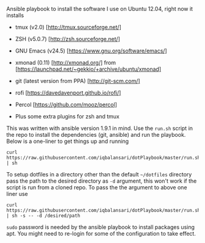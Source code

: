 Ansible playbook to install the software I use on Ubuntu 12.04, right now it installs

- tmux (v2.0) [http://tmux.sourceforge.net/]

- ZSH (v5.0.7) [http://zsh.sourceforge.net/]

- GNU Emacs (v24.5) [https://www.gnu.org/software/emacs/]

- xmonad (0.11) [http://xmonad.org/] from [https://launchpad.net/~gekkio/+archive/ubuntu/xmonad]

- git (latest version from PPA) [http://git-scm.com/]

- rofi [https://davedavenport.github.io/rofi/]

- Percol [https://github.com/mooz/percol]

- Plus some extra plugins for zsh and tmux

This was written with ansible version 1.9.1 in mind. Use the `run.sh` script in the repo
to install the dependencies (git, ansible) and run the playbook. Below is a one-liner to
get things up and running

```
curl https://raw.githubusercontent.com/iqbalansari/dotPlaybook/master/run.sh | sh
```

To setup dotfiles in a directory other than the default `~/dotfiles` directory pass the path
to the desired directory as `-d` argument, this won't work if the script is run from a cloned repo.
To pass the the argument to above one liner use

```
curl https://raw.githubusercontent.com/iqbalansari/dotPlaybook/master/run.sh | sh -s -- -d /desired/path
```

`sudo` password is needed by the ansible playbook to install packages using apt. You might
need to re-login for some of the configuration to take effect.
